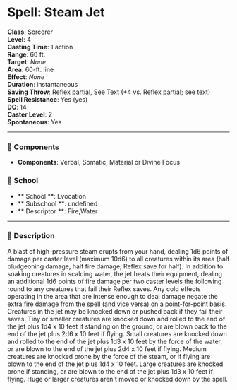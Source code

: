 
# Spell: Steam Jet
**Class**: Sorcerer  
**Level**: 4  
**Casting Time**: 1 action  
**Range**: 60 ft.  
**Target**: _None_  
**Area**: 60-ft. line  
**Effect**: _None_  
**Duration**: instantaneous  
**Saving Throw**: Reflex partial, See Text (+4 vs. Reflex partial; see text)  
**Spell Resistance**: Yes (yes)  
**DC**: 14  
**Caster Level**: 2  
**Spontaneous**: Yes

---

### 🔮 Components
- **Components**: Verbal, Somatic, Material or Divine Focus

### 🏫 School
- ** School **: Evocation
- ** Subschool **: undefined
- ** Descriptor **: Fire,Water
---

### 📜 Description
A blast of high-pressure steam erupts from your hand, dealing 1d6 points of damage per caster level (maximum 10d6) to all creatures within its area (half bludgeoning damage, half fire damage, Reflex save for half). In addition to soaking creatures in scalding water, the jet heats their equipment, dealing an additional 1d6 points of fire damage per two caster levels the following round to any creatures that fail their Reflex saves. Any cold effects operating in the area that are intense enough to deal damage negate the extra fire damage from the spell (and vice versa) on a point-for-point basis. Creatures in the jet may be knocked down or pushed back if they fail their saves. Tiny or smaller creatures are knocked down and rolled to the end of the jet plus 1d4 x 10 feet if standing on the ground, or are blown back to the end of the jet plus 2d6 x 10 feet if flying. Small creatures are knocked down and rolled to the end of the jet plus 1d3 x 10 feet by the force of the water, or are blown to the end of the jet plus 2d4 x 10 feet if flying. Medium creatures are knocked prone by the force of the steam, or if flying are blown to the end of the jet plus 1d4 x 10 feet. Large creatures are knocked prone if standing, or are blown to the end of the jet plus 1d3 x 10 feet if flying. Huge or larger creatures aren't moved or knocked down by the spell.
